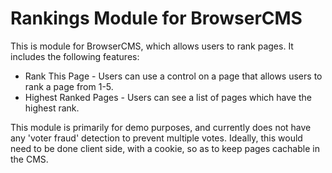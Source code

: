 # Rankings Module for BrowserCMS
This is module for BrowserCMS, which allows users to rank pages. It includes the following features:

* Rank This Page - Users can use a control on a page that allows users to rank a page from 1-5.
* Highest Ranked Pages - Users can see a list of pages which have the highest rank.

This module is primarily for demo purposes, and currently does not have any 'voter fraud' detection to prevent multiple
votes. Ideally, this would need to be done client side, with a cookie, so as to keep pages cachable in the CMS.